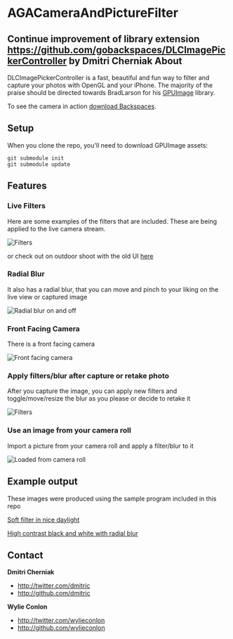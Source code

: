 AGACameraAndPictureFilter
=========================

Continue improvement of library extension https://github.com/gobackspaces/DLCImagePickerController by Dmitri Cherniak
About
-----

DLCImagePickerController is a fast, beautiful and fun way to filter and capture your photos with OpenGL and your iPhone.
The majority of the praise should be directed towards BradLarson for his [GPUImage](https://github.com/BradLarson/GPUImage) library.

To see the camera in action [download Backspaces](http://backspac.es/download).

Setup
------

When you clone the repo, you'll need to download GPUImage assets:

```
git submodule init
git submodule update
```

Features
---------

### Live Filters
Here are some examples of the filters that are included. These are being applied to the live camera stream.

![Filters](http://i.imgur.com/rJx1l.png)

or check out on outdoor shoot with the old UI [here](http://i.imgur.com/bHNAN.png)

### Radial Blur

It also has a radial blur, that you can move and pinch to your liking on the live view or captured image

![Radial blur on and off](http://i.imgur.com/RhCcV.png)

### Front Facing Camera

There is a front facing camera

![Front facing camera](http://i.imgur.com/CqOra.png)

### Apply filters/blur after capture or retake photo

After you capture the image, you can apply new filters and toggle/move/resize the blur as you please or decide to retake it

![Filters](http://i.imgur.com/TtMMm.png)

### Use an image from your camera roll

Import a picture from your camera roll and apply a filter/blur to it

![Loaded from camera roll](http://i.imgur.com/6f2fQ.png)

Example output
---------------

These images were produced using the sample program included in this repo

[Soft filter in nice daylight](http://i.imgur.com/0OncO.jpg)

[High contrast black and white with radial blur](http://i.imgur.com/6B4iz.jpg)

Contact
--------
**Dmitri Cherniak**

+ http://twitter.com/dmitric
+ http://github.com/dmitric

**Wylie Conlon**

+ http://twitter.com/wylieconlon
+ http://github.com/wylieconlon


